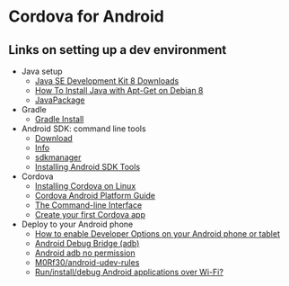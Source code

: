 # Cordova for Android

## Links on setting up a dev environment

- Java setup
    - [Java SE Development Kit 8 Downloads](http://www.oracle.com/technetwork/java/javase/downloads/jdk8-downloads-2133151.html)
    - [How To Install Java with Apt-Get on Debian 8](https://www.digitalocean.com/community/tutorials/how-to-install-java-with-apt-get-on-debian-8)
    - [JavaPackage](https://wiki.debian.org/JavaPackage)
- Gradle
    - [Gradle Install](https://gradle.org/install/)
- Android SDK: command line tools
    - [Download](https://developer.android.com/studio/index.html#downloads)
    - [Info](https://developer.android.com/studio/command-line/index.html)
    - [sdkmanager](https://developer.android.com/studio/command-line/sdkmanager.html)
    - [Installing Android SDK Tools](https://github.com/codepath/android_guides/wiki/Installing-Android-SDK-Tools)
- Cordova
    - [Installing Cordova on Linux](http://w34.co/tutorials/installing-cordova-on-linux/)
    - [Cordova Android Platform Guide](https://cordova.apache.org/docs/en/latest/guide/platforms/android/)
    - [The Command-line Interface](https://cordova.apache.org/docs/en/3.0.0/guide/cli/index.html)
    - [Create your first Cordova app](https://cordova.apache.org/docs/en/latest/guide/cli/)
- Deploy to your Android phone
    - [How to enable Developer Options on your Android phone or tablet](https://www.greenbot.com/article/2457986/android/how-to-enable-developer-options-on-your-android-phone-or-tablet.html)
    - [Android Debug Bridge (adb)](https://developer.android.com/studio/command-line/adb.html)
    - [Android adb no permission](https://askubuntu.com/questions/680591/android-adb-no-permission?utm_medium=organic&utm_source=google_rich_qa&utm_campaign=google_rich_qa)
    - [M0Rf30/android-udev-rules](https://github.com/M0Rf30/android-udev-rules)
    - [Run/install/debug Android applications over Wi-Fi?](https://stackoverflow.com/questions/4893953/run-install-debug-android-applications-over-wi-fi)
